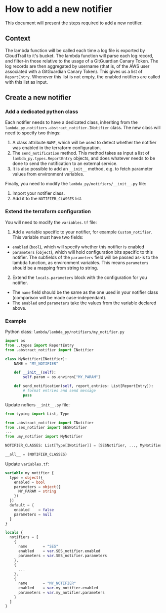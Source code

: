 # How to add a new notifier

This document will present the steps required to add a new notifier.

## Context

The lambda function will be called each time a log file is exported by CloudTrail to it's bucket. The lambda function will parse each log record, and filter-in those relative to the usage of a GitGuardian Canary Token.
The log records are then aggregated by username (that is, of the AWS user associated with a GitGuardian Canary Token). This gives us a list of `ReportEntry`.
Whenever this list is not empty, the enabled notifiers are called with this list as input.

## Create a new notifier

### Add a dedicated python class

Each notifier needs to have a dedicated class, inheriting from the `lambda_py.notifiers.abstract_notifier.INotifier` class. The new class will need to specify two things:

1. A class attribute `NAME`, which will be used to detect whether the notifier was enabled in the terraform configuration.
2. The `send_notification` method. This method takes as input a list of `lambda_py.types.ReportEntry` objects, and does whatever needs to be done to send the notification to an external service.
3. It is also possible to add an `__init__` method, e.g. to fetch parameter values from environment variables.

Finally, you need to modify the `lambda_py/notifiers/__init__.py` file:

1. Import your notifier class.
2. Add it to the `NOTIFIER_CLASSES` list.

### Extend the terraform configuration

You will need to modify the `variables.tf` file:

1. Add a variable specific to your notifier, for example `Custom_notifier`. This variable must have two fields:

- `enabled` (`bool`), which will specify whether this notifier is enabled
- `parameters` (`object`), which will hold configuration bits specific to this notifier. The subfields of the `parameters` field will be passed as-is to the lambda function, as environment variables. This means `parameters` should be a mapping from string to string.

2. Extend the `locals.parameters` block with the configuration for you notifier.

- The `name` field should be the same as the one used in your notifier class (comparison will be made case-independant).
- The `enabled` and `parameters` take the values from the variable declared above.

### Example

Python class: `lambda/lambda_py/notifiers/my_notifier.py`

```python
import os
from ..types import ReportEntry
from .abstract_notifier import INotifier

class MyNotifier(INotifier):
    NAME = "MY_NOTIFIER"

    def __init__(self):
        self.param = os.environ["MY_PARAM"]

    def send_notification(self, report_entries: List[ReportEntry]):
        # format entries and send message
        pass

```

Update nofiers `__init__.py` file:

```python
from typing import List, Type

from .abstract_notifier import INotifier
from .ses_notifier import SESNotifier
...
from .my_notifier import MyNotifier

NOTIFIER_CLASSES: List[Type[INotifier]] = [SESNotifier, ..., MyNotifier]

__all__ = (NOTIFIER_CLASSES)
```

Update `variables.tf`:

```terraform
variable my_notifier {
  type = object({
    enabled = bool
    parameters = object({
      MY_PARAM = string
    })
  })
  default = {
    enabled    = false
    parameters = null
  }
}

locals {
  notifiers = [
    {
      name       = "SES"
      enabled    = var.SES_notifier.enabled
      parameters = var.SES_notifier.parameters
    },
    {
      ...
    },
    {
      name       = "MY_NOTIFIER"
      enabled    = var.my_notifier.enabled
      parameters = var.my_notifier.parameters
    }
  ]
}
```
